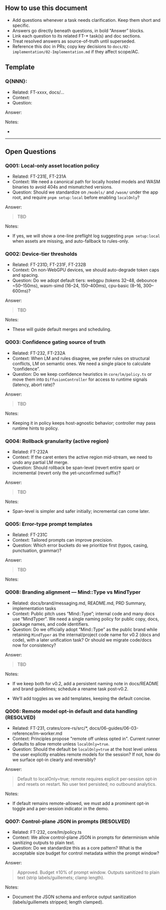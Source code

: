 <!--══════════════════════════════════════════════════════════
  ╔══════════════════════════════════════════════════════════════╗
  ║  ░  Q U E S T I O N S   L O G  ░░░░░░░░░░░░░░░░░░░░░░░░░░░  ║
  ║                                                              ║
  ║   Central place to capture clarifications needed to         ║
  ║   proceed confidently. Live, iterative, and referenced      ║
  ║   by all tasks.                                             ║
  ║                                                              ║
  ╚══════════════════════════════════════════════════════════════╝
    • WHAT ▸ Shared Q&A artifact influencing design & impl
    • WHY  ▸ Reduce back-and-forth, ensure decisions are visible
    • HOW  ▸ Add questions inline; answer directly under them
-->

## How to use this document

- Add questions whenever a task needs clarification. Keep them short and specific.
- Answers go directly beneath questions, in bold “Answer” blocks.
- Link each question to its related FT-\* task(s) and doc sections.
- Treat resolved answers as source-of-truth until superseded.
- Reference this doc in PRs; copy key decisions to `docs/02-implementation/02-Implementation.md` if they affect scope/AC.

## Template

### Q{NNN}: <short title>

- Related: FT-xxxx, docs/...
- Context: <why this matters>
- Question: <the thing to clarify>

Answer:

> <Owner fills here>

Notes:

- <any follow-ups or implications>

---

## Open Questions

### Q001: Local-only asset location policy

- Related: FT-231E, FT-231A
- Context: We need a canonical path for locally hosted models and WASM binaries to avoid 404s and mismatched versions.
- Question: Should we standardize on `/models/` and `/wasm/` under the app root, and require `pnpm setup:local` before enabling `localOnly`?

Answer:

> TBD

Notes:

- If yes, we will show a one-line preflight log suggesting `pnpm setup:local` when assets are missing, and auto-fallback to rules-only.

### Q002: Device-tier thresholds

- Related: FT-231D, FT-231F, FT-232B
- Context: On non-WebGPU devices, we should auto-degrade token caps and spacing.
- Question: Do we adopt default tiers: webgpu (tokens 32–48, debounce ~50–150ms), wasm-simd (16–24, 150–400ms), cpu-basic (8–16, 300–600ms)?

Answer:

> TBD

Notes:

- These will guide default merges and scheduling.

### Q003: Confidence gating source of truth

- Related: FT-232, FT-232A
- Context: When LM and rules disagree, we prefer rules on structural conflicts, LM on semantic ones. We need a single place to calculate “confidence”.
- Question: Do we keep confidence heuristics in `core/lm/policy.ts` or move them into `DiffusionController` for access to runtime signals (latency, abort rate)?

Answer:

> TBD

Notes:

- Keeping it in policy keeps host-agnostic behavior; controller may pass runtime hints to policy.

### Q004: Rollback granularity (active region)

- Related: FT-232A
- Context: If the caret enters the active region mid-stream, we need to undo any partial LM merge.
- Question: Should rollback be span-level (revert entire span) or incremental (revert only the yet-unconfirmed suffix)?

Answer:

> TBD

Notes:

- Span-level is simpler and safer initially; incremental can come later.

### Q005: Error-type prompt templates

- Related: FT-231C
- Context: Tailored prompts can improve precision.
- Question: Which error buckets do we prioritize first (typos, casing, punctuation, grammar)?

Answer:

> TBD

Notes:

### Q008: Branding alignment — Mind::Type vs MindTyper

- Related: docs/brand/messaging.md, README.md, PRD Summary, implementation tasks
- Context: Public pitch uses “Mind::Type”; internal code and many docs use “MindTyper”. We need a single naming policy for public copy, docs, package names, and code identifiers.
- Question: Do we officially adopt “Mind::Type” as the public brand while retaining `MindTyper` as the internal/project code name for v0.2 (docs and code), with a later unification task? Or should we migrate code/docs now for consistency?

Answer:

> TBD

Notes:

- If we keep both for v0.2, add a persistent naming note in docs/README and brand guidelines; schedule a rename task post‑v0.2.

- We’ll add toggles as we add templates, keeping the default concise.

### Q006: Remote model opt-in default and data handling (RESOLVED)

- Related: FT-231, crates/core-rs/src/\*, docs/06-guides/06-03-reference/lm-worker.md
- Context: Principles propose "remote off unless opted in". Current runner defaults to allow remote unless `localOnly=true`.
- Question: Should the default be `localOnly=true` at the host level unless the user explicitly enables remote models for the session? If not, how do we surface opt-in clearly and reversibly?

Answer:

> Default to localOnly=true; remote requires explicit per‑session opt‑in and resets on restart. No user text persisted; no outbound analytics.

Notes:

- If default remains remote-allowed, we must add a prominent opt-in toggle and a per-session indicator in the demo.

### Q007: Control-plane JSON in prompts (RESOLVED)

- Related: FT-232, core/lm/policy.ts
- Context: We allow control-plane JSON in prompts for determinism while sanitizing outputs to plain text.
- Question: Do we standardize this as a core pattern? What is the acceptable size budget for control metadata within the prompt window?

Answer:

> Approved. Budget ≤10% of prompt window. Outputs sanitized to plain text (strip labels/guillemets; clamp length).

Notes:

- Document the JSON schema and enforce output sanitization (labels/guillemets stripped; length clamped).
